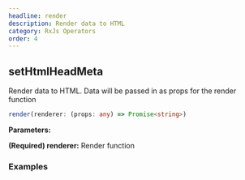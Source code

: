 ```yaml
---
headline: render
description: Render data to HTML
category: RxJs Operators
order: 4
---
```


## setHtmlHeadMeta

<p class="lead">Render data to HTML.  Data will be passed in as props for the render function</p>

```ts
render(renderer: (props: any) => Promise<string>)
```

__Parameters:__

<span class="text-primary">__(Required) renderer:__</span> Render function

### __Examples__